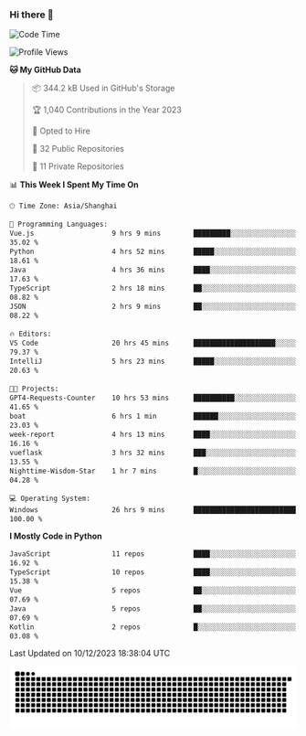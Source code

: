 ### Hi there 👋
<!--START_SECTION:waka-->
![Code Time](http://img.shields.io/badge/Code%20Time-510%20hrs%2042%20mins-blue)

![Profile Views](http://img.shields.io/badge/Profile%20Views-28-blue)

**🐱 My GitHub Data** 

> 📦 344.2 kB Used in GitHub's Storage 
 > 
> 🏆 1,040 Contributions in the Year 2023
 > 
> 💼 Opted to Hire
 > 
> 📜 32 Public Repositories 
 > 
> 🔑 11 Private Repositories 
 > 
📊 **This Week I Spent My Time On** 

```text
🕑︎ Time Zone: Asia/Shanghai

💬 Programming Languages: 
Vue.js                   9 hrs 9 mins        █████████░░░░░░░░░░░░░░░░   35.02 % 
Python                   4 hrs 52 mins       █████░░░░░░░░░░░░░░░░░░░░   18.61 % 
Java                     4 hrs 36 mins       ████░░░░░░░░░░░░░░░░░░░░░   17.63 % 
TypeScript               2 hrs 18 mins       ██░░░░░░░░░░░░░░░░░░░░░░░   08.82 % 
JSON                     2 hrs 9 mins        ██░░░░░░░░░░░░░░░░░░░░░░░   08.22 % 

🔥 Editors: 
VS Code                  20 hrs 45 mins      ████████████████████░░░░░   79.37 % 
IntelliJ                 5 hrs 23 mins       █████░░░░░░░░░░░░░░░░░░░░   20.63 % 

🐱‍💻 Projects: 
GPT4-Requests-Counter    10 hrs 53 mins      ██████████░░░░░░░░░░░░░░░   41.65 % 
boat                     6 hrs 1 min         ██████░░░░░░░░░░░░░░░░░░░   23.03 % 
week-report              4 hrs 13 mins       ████░░░░░░░░░░░░░░░░░░░░░   16.16 % 
vueflask                 3 hrs 32 mins       ███░░░░░░░░░░░░░░░░░░░░░░   13.55 % 
Nighttime-Wisdom-Star    1 hr 7 mins         █░░░░░░░░░░░░░░░░░░░░░░░░   04.28 % 

💻 Operating System: 
Windows                  26 hrs 9 mins       █████████████████████████   100.00 % 
```

**I Mostly Code in Python** 

```text
JavaScript               11 repos            ████░░░░░░░░░░░░░░░░░░░░░   16.92 % 
TypeScript               10 repos            ████░░░░░░░░░░░░░░░░░░░░░   15.38 % 
Vue                      5 repos             ██░░░░░░░░░░░░░░░░░░░░░░░   07.69 % 
Java                     5 repos             ██░░░░░░░░░░░░░░░░░░░░░░░   07.69 % 
Kotlin                   2 repos             █░░░░░░░░░░░░░░░░░░░░░░░░   03.08 % 
```




 Last Updated on 10/12/2023 18:38:04 UTC
<!--END_SECTION:waka-->

<picture>
  <source media="(prefers-color-scheme: dark)" srcset="https://raw.githubusercontent.com/14790897/14790897/output/github-contribution-grid-snake-dark.svg" />
  <source media="(prefers-color-scheme: light)" srcset="https://raw.githubusercontent.com/14790897/14790897/output/github-contribution-grid-snake.svg" />
  <img alt="github-snake" src="https://raw.githubusercontent.com/14790897/14790897/output/github-contribution-grid-snake.svg" />
</picture>
